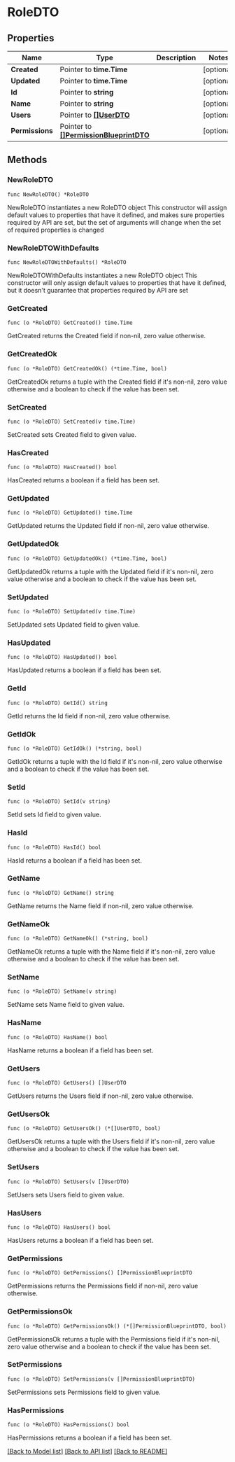 # RoleDTO

## Properties

Name | Type | Description | Notes
------------ | ------------- | ------------- | -------------
**Created** | Pointer to **time.Time** |  | [optional] 
**Updated** | Pointer to **time.Time** |  | [optional] 
**Id** | Pointer to **string** |  | [optional] 
**Name** | Pointer to **string** |  | [optional] 
**Users** | Pointer to [**[]UserDTO**](UserDTO.md) |  | [optional] 
**Permissions** | Pointer to [**[]PermissionBlueprintDTO**](PermissionBlueprintDTO.md) |  | [optional] 

## Methods

### NewRoleDTO

`func NewRoleDTO() *RoleDTO`

NewRoleDTO instantiates a new RoleDTO object
This constructor will assign default values to properties that have it defined,
and makes sure properties required by API are set, but the set of arguments
will change when the set of required properties is changed

### NewRoleDTOWithDefaults

`func NewRoleDTOWithDefaults() *RoleDTO`

NewRoleDTOWithDefaults instantiates a new RoleDTO object
This constructor will only assign default values to properties that have it defined,
but it doesn't guarantee that properties required by API are set

### GetCreated

`func (o *RoleDTO) GetCreated() time.Time`

GetCreated returns the Created field if non-nil, zero value otherwise.

### GetCreatedOk

`func (o *RoleDTO) GetCreatedOk() (*time.Time, bool)`

GetCreatedOk returns a tuple with the Created field if it's non-nil, zero value otherwise
and a boolean to check if the value has been set.

### SetCreated

`func (o *RoleDTO) SetCreated(v time.Time)`

SetCreated sets Created field to given value.

### HasCreated

`func (o *RoleDTO) HasCreated() bool`

HasCreated returns a boolean if a field has been set.

### GetUpdated

`func (o *RoleDTO) GetUpdated() time.Time`

GetUpdated returns the Updated field if non-nil, zero value otherwise.

### GetUpdatedOk

`func (o *RoleDTO) GetUpdatedOk() (*time.Time, bool)`

GetUpdatedOk returns a tuple with the Updated field if it's non-nil, zero value otherwise
and a boolean to check if the value has been set.

### SetUpdated

`func (o *RoleDTO) SetUpdated(v time.Time)`

SetUpdated sets Updated field to given value.

### HasUpdated

`func (o *RoleDTO) HasUpdated() bool`

HasUpdated returns a boolean if a field has been set.

### GetId

`func (o *RoleDTO) GetId() string`

GetId returns the Id field if non-nil, zero value otherwise.

### GetIdOk

`func (o *RoleDTO) GetIdOk() (*string, bool)`

GetIdOk returns a tuple with the Id field if it's non-nil, zero value otherwise
and a boolean to check if the value has been set.

### SetId

`func (o *RoleDTO) SetId(v string)`

SetId sets Id field to given value.

### HasId

`func (o *RoleDTO) HasId() bool`

HasId returns a boolean if a field has been set.

### GetName

`func (o *RoleDTO) GetName() string`

GetName returns the Name field if non-nil, zero value otherwise.

### GetNameOk

`func (o *RoleDTO) GetNameOk() (*string, bool)`

GetNameOk returns a tuple with the Name field if it's non-nil, zero value otherwise
and a boolean to check if the value has been set.

### SetName

`func (o *RoleDTO) SetName(v string)`

SetName sets Name field to given value.

### HasName

`func (o *RoleDTO) HasName() bool`

HasName returns a boolean if a field has been set.

### GetUsers

`func (o *RoleDTO) GetUsers() []UserDTO`

GetUsers returns the Users field if non-nil, zero value otherwise.

### GetUsersOk

`func (o *RoleDTO) GetUsersOk() (*[]UserDTO, bool)`

GetUsersOk returns a tuple with the Users field if it's non-nil, zero value otherwise
and a boolean to check if the value has been set.

### SetUsers

`func (o *RoleDTO) SetUsers(v []UserDTO)`

SetUsers sets Users field to given value.

### HasUsers

`func (o *RoleDTO) HasUsers() bool`

HasUsers returns a boolean if a field has been set.

### GetPermissions

`func (o *RoleDTO) GetPermissions() []PermissionBlueprintDTO`

GetPermissions returns the Permissions field if non-nil, zero value otherwise.

### GetPermissionsOk

`func (o *RoleDTO) GetPermissionsOk() (*[]PermissionBlueprintDTO, bool)`

GetPermissionsOk returns a tuple with the Permissions field if it's non-nil, zero value otherwise
and a boolean to check if the value has been set.

### SetPermissions

`func (o *RoleDTO) SetPermissions(v []PermissionBlueprintDTO)`

SetPermissions sets Permissions field to given value.

### HasPermissions

`func (o *RoleDTO) HasPermissions() bool`

HasPermissions returns a boolean if a field has been set.


[[Back to Model list]](../README.md#documentation-for-models) [[Back to API list]](../README.md#documentation-for-api-endpoints) [[Back to README]](../README.md)


